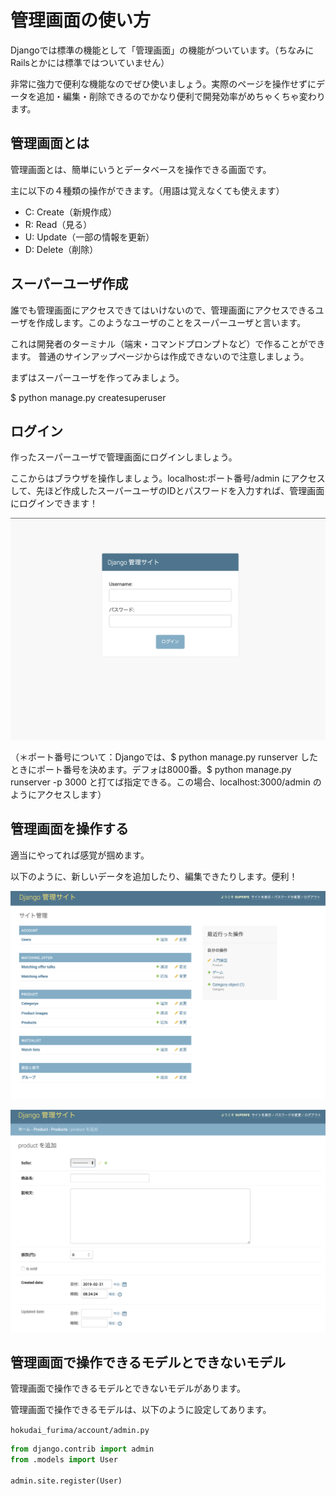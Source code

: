 # 管理画面の使い方
Djangoでは標準の機能として「管理画面」の機能がついています。（ちなみにRailsとかには標準ではついていません）

非常に強力で便利な機能なのでぜひ使いましょう。実際のページを操作せずにデータを追加・編集・削除できるのでかなり便利で開発効率がめちゃくちゃ変わります。

## 管理画面とは
管理画面とは、簡単にいうとデータベースを操作できる画面です。

主に以下の４種類の操作ができます。（用語は覚えなくても使えます）

- C: Create（新規作成）
- R: Read（見る）
- U: Update（一部の情報を更新）
- D: Delete（削除）


## スーパーユーザ作成
誰でも管理画面にアクセスできてはいけないので、管理画面にアクセスできるユーザを作成します。このようなユーザのことをスーパーユーザと言います。

これは開発者のターミナル（端末・コマンドプロンプトなど）で作ることができます。
普通のサインアップページからは作成できないので注意しましょう。

まずはスーパーユーザを作ってみましょう。

$ python manage.py createsuperuser


## ログイン
作ったスーパーユーザで管理画面にログインしましょう。

ここからはブラウザを操作しましょう。localhost:ポート番号/admin にアクセスして、先ほど作成したスーパーユーザのIDとパスワードを入力すれば、管理画面にログインできます！

![管理画面ログイン](./images/admin_site/admin_login.png)

（＊ポート番号について：Djangoでは、$ python manage.py runserver したときにポート番号を決めます。デフォは8000番。$ python manage.py runserver -p 3000 と打てば指定できる。この場合、localhost:3000/admin のようにアクセスします）


## 管理画面を操作する
適当にやってれば感覚が掴めます。

以下のように、新しいデータを追加したり、編集できたりします。便利！

![管理画面ホーム](./images/admin_site/admin_home.png)

![管理画面フォーム](./images/admin_site/admin_model_form.png)

## 管理画面で操作できるモデルとできないモデル
管理画面で操作できるモデルとできないモデルがあります。

管理画面で操作できるモデルは、以下のように設定してあります。

`hokudai_furima/account/admin.py`

```py
from django.contrib import admin
from .models import User

admin.site.register(User)
```


